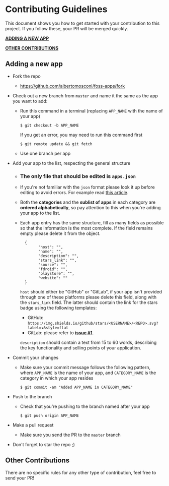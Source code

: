 # Contributing Guidelines

This document shows you how to get started with your contribution to this project. If you follow these, your PR will be merged quickly.

[**ADDING A NEW APP**](#adding-a-new-app "ADDING A NEW APP")

[**OTHER CONTRIBUTIONS**](#other-contributions "OTHER CONTRIBUTIONS")

## Adding a new app

- Fork the repo

  - <https://github.com/albertomosconi/foss-apps/fork>

- Check out a new branch from `master` and name it the same as the app you want to add:

  - Run this command in a terminal (replacing `APP_NAME` with the name of your app)
    ```
    $ git checkout -b APP_NAME
    ```
    If you get an error, you may need to run this command first
    ```
    $ git remote update && git fetch
    ```
  - Use one branch per app

- Add your app to the list, respecting the general structure

  - ### The only file that should be edited is `apps.json`

  - If you're not familiar with the `json` format please look it up before editing to avoid errors. For example read [this article](https://www.w3schools.com/whatis/whatis_json.asp "this article").

  - Both the **categories** and the **sublist of apps** in each category are **ordered alphabetically**, so pay attention to this when you're adding your app to the list.

  - Each app entry has the same structure, fill as many fields as possible so that the information is the most complete. If the field remains empty please delete it from the object.

    ```
      {
            "host": "",
            "name": "",
            "description": "",
            "stars_link": "",
            "source": "",
            "fdroid": "",
            "playstore": "",
            "website": ""
      }
    ```

    `host` should either be "GitHub" or "GitLab", if your app isn't provided through one of these platforms please delete this field, along with the `stars_link` field. The latter should contain the link for the stars badge using the following templates:

    - GitHub: `https://img.shields.io/github/stars/<USERNAME>/<REPO>.svg?label=★&style=flat`
    - GitLab: please refer to [**issue #1**](https://github.com/albertomosconi/foss-apps/issues/1 "issue #1").

    `description` should contain a text from 15 to 60 words, describing the key functionality and selling points of your application.

- Commit your changes

  - Make sure your commit message follows the following pattern, where `APP_NAME` is the name of your app, and `CATEGORY_NAME` is the category in which your app resides
    ```
    $ git commit -am "Added APP_NAME in CATEGORY_NAME"
    ```

- Push to the branch

  - Check that you're pushing to the branch named after your app
    ```
    $ git push origin APP_NAME
    ```

- Make a pull request

  - Make sure you send the PR to the `master` branch

- Don't forget to star the repo ;)

## Other Contributions

There are no specific rules for any other type of contribution, feel free to send your PR!
